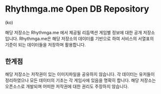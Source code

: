 # Rhythmga.me Open DB Repository

(ko)

해당 저장소는 Rhythmga.me 에서 제공될 리듬액션 게임별 정보에 대한 공개 저장소입니다. Rhythmga.me은 해당 저장소의 데이터를 기반으로 하여 서비스의 서열표의 기준이 되는 데이터들을 저장하며 활용합니다.

## 한계점
해당 저장소는 저작권이 있는 이미지파일을 공유하지 않습니다. 각 데이터는 유저들이 정리하였으나 모든 데이터의 기초는 각 게임사에 있음을 명확히 합니다.
해당 저장소는 오픈소스로 개발되며 어떠한 저작권에 대한 권리도 주장하지 않습니다.

